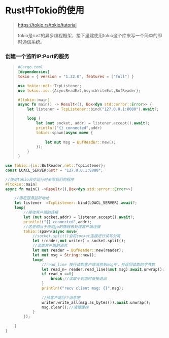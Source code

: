 # Rust中Tokio的使用

> https://tokio.rs/tokio/tutorial
>
> tokio是rust的异步编程框架，接下里建使用tokio这个库来写一个简单的即时通信系统。

### 创建一个监听IP:Port的服务

> ```toml
> #Cargo.toml
> [dependencies]
> tokio = { version = "1.32.0", features = ["full"] }
> ```
>
> ```rust
> use tokio::net::TcpListener;
> use tokio::io::{AsyncReadExt,AsyncWriteExt,BufReader};
>
> #[tokio::main]
> async fn main() -> Result<(), Box<dyn std::error::Error>> {
>     let listener = TcpListener::bind("127.0.0.1:8080").await?;
>
>     loop {
>         let (mut socket, addr) = listener.accept().await?;
>         println!("{} connected",addr)
>         tokio::spawn(async move {
>           
>             let mut msg = BufReader::new();
>         });
>     }
> }
> ```


```rust
use tokio::{io::BufReader,net::TcpListener};
const LOACL_SERVER:&str = "127.0.0.1:8888";

//使用tokio异步运行时来写我们的程序
#[tokio::main]
async fn main() ->Result<(),Box<dyn std::error::Error>>{

    //绑定服务监听地址
    let listener  =TcpListener::bind(LOACL_SERVER).await?;
    loop{ 
        //接收客户端的连接
        let (mut socket,addr) = listener.accept().await?;
        println!("{} connected",addr);
        //这里相当于使用go的携程去处理客户端连接
        tokio::spawn(async move{
            //socket.split()会将socket连接进行读写分离
            let (reader,mut writer) = socket.split();
            //读取客户端的消息
            let mut reader = BufReader::new(reader);
            let mut msg = String::new();
            loop{
                //read_line 按行读取客户端消息到msg中，并返回读取的字节数
                let read_n= reader.read_line(&mut msg).await.unwrap();
                if read_n ==0{
                    break;//读取不到值时直接退出
                }
                println!("recv client msg: {}",msg);
              
                //给客户端回个消息吧
                writer.write_all(msg.as_bytes()).await.unwrap();
                msg.clear();//清理缓存
            }
        });
      
    }
}
```

